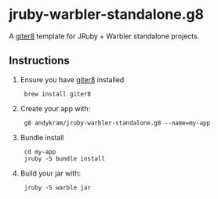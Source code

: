 # jruby-warbler-standalone.g8

A [giter8](https://github.com/n8han/giter8) template for JRuby + Warbler
standalone projects.

## Instructions

1. Ensure you have [giter8](https://github.com/n8han/giter8) installed

        brew install giter8

2. Create your app with:

        g8 andykram/jruby-warbler-standalone.g8 --name=my-app

3. Bundle install

        cd my-app
        jruby -S bundle install

4. Build your jar with:

        jruby -S warble jar
